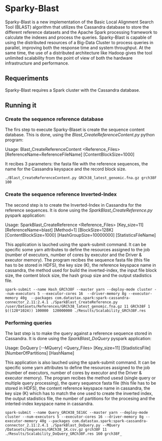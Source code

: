 # Sparky-Blast

Sparky-Blast is a new implementation of the Basic Local Alignment Search Tool (BLAST) algorithm that utilizes the Cassandra database to store the different reference datasets and the Apache Spark processing framework to calculate the indexes and process the queries.  Sparky-Blast is capable of using the distributed resources of a Big-Data Cluster to process queries in parallel, improving both the response time and system throughput. At the same time, the use of a distributed architecture like Hadoop gives the tool unlimited scalability from the point of view of both the hardware infrastructure and performance.

## Requeriments

Sparky-Blast requires a Spark cluster with the Cassandra database.

## Running it

### Create the sequence reference database

The firs step to execute Sparky-Blaset is create the sequence content database. This is done, using the *Blast_CreateReferenceContent.py* python program:

  Usage: Blast_CreateReferenceContent <Reference_Files> [ReferenceName=ReferenceFileName] [ContentBlockSize=1000]

It recibes 3 parameters: the fasta file with the reference sequences, the name for the Cassandra keyspace and the record block size.

```
./Blast_CreateReferenceContent.py GRCh38_latest_genomic.fna.gz grch38F 100
```


### Create the sequence reference Inverted-Index

The second step is to create the Inverted-Index in Cassandra for the reference sequences. It is done using the *SparkBlast_CreateReference.py* pyspark application:

Usage: SparkBlast_CreateReference <Reference_Files> [Key_size=11] [ReferenceName=blast] [Method=1] [BlockSize=128K] [ContentBlockSize=1000] [HashGroupSize=10000000] [StatisticsFileName]

This application is lauched using the spark-submit command. It can be specific some yarn attributes to define the resources assigned to the job (number of executors, number of cores by executor and the Driver & executor memory). The program recibes the sequence fasta file (this file has to be stored in HDFS), the key size (K), the reference keyspace name in cassandra, the method used for build the inverted-index, the input file block size, the content block size, the hash group size and the output stadistics file. 

```
spark-submit --name Hash_GRCh38F --master yarn --deploy-mode cluster --num-executors 5 --executor-cores 16  --driver-memory 8g --executor-memory 40g  --packages com.datastax.spark:spark-cassandra-connector_2.11:2.4.1 ./SparkBlast_CreateReference.py /user/Datasets/References/GRCh38_latest_genomic.fna.gz 11 GRCh38F 1 $((128*1024)) 100000  120000000 ./Results/Scalability_GRCh38F.res

```

### Performing queries

The last step is to make the query against a reference sequence stored in Cassandra. It is done using the *SparkBlast_DoQuery* pyspark application:

Usage: DoQuery [--MQuery] <Query_Files> <ReferenceName> [Key_size=11] [StadisticsFile] [NumberOfPartitions] [HashName] 

This application is also lauched using the spark-submit command. It can be specific some yarn attributes to define the resources assigned to the job (number of executors, number of cores by executor and the Driver & executor memory). The program recibes the method usesd (single query or multiple query processing), the query sequence fasta file (this file has to be stored in HDFS), the content reference keyspace name in cassandra, the key size (K) which has to match the one used to create the inverted index, the output stadistics file, the number of partitions for the procesing and the interted-index keyspace name in cassandra. 

```
spark-submit --name Query_GRCH38_5E16C --master yarn --deploy-mode cluster --num-executors 5 --executor-cores 16 --driver-memory 8g --executor-memory 40g --packages com.datastax.spark:spark-cassandra-connector_2.11:2.4.1 ./SparkBlast_DoQuery.py --MQuery /Datasets/Sequences/GRCh38_1K.csv.gz grch38F 11 ./Results/Scalability_DoQuery_GRCh38F.res 160 grch38F_
```


